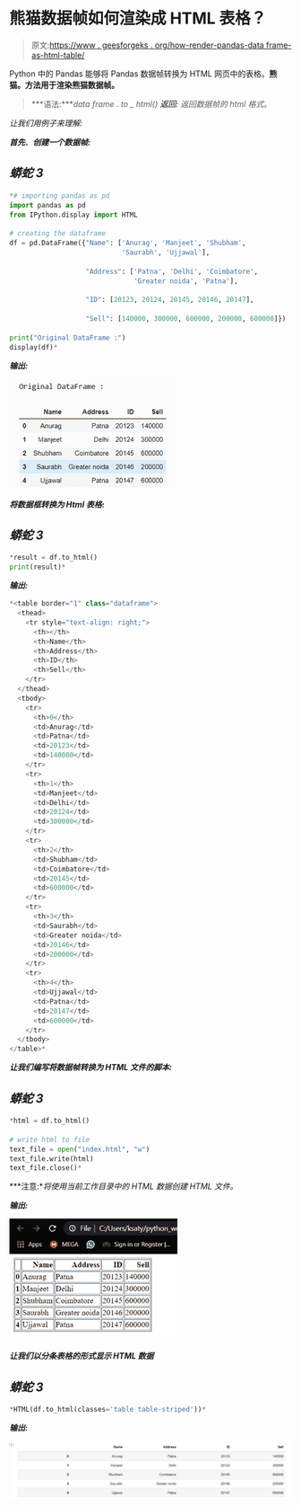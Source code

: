 # 熊猫数据帧如何渲染成 HTML 表格？

> 原文:[https://www . geesforgeks . org/how-render-pandas-data frame-as-html-table/](https://www.geeksforgeeks.org/how-to-render-pandas-dataframe-as-html-table/)

Python 中的 Pandas 能够将 Pandas 数据帧转换为 HTML 网页中的表格。**熊猫。方法用于渲染熊猫数据帧。**

> ***语法:*****data frame . to _ html()*
> ***返回:*** *返回数据帧的 html 格式。**

*让我们用例子来理解:*

***首先**、**创建一个数据帧:***

## *蟒蛇 3*

```py
*# importing pandas as pd
import pandas as pd
from IPython.display import HTML

# creating the dataframe
df = pd.DataFrame({"Name": ['Anurag', 'Manjeet', 'Shubham', 
                            'Saurabh', 'Ujjawal'],

                   "Address": ['Patna', 'Delhi', 'Coimbatore',
                               'Greater noida', 'Patna'],

                   "ID": [20123, 20124, 20145, 20146, 20147],

                   "Sell": [140000, 300000, 600000, 200000, 600000]})

print("Original DataFrame :")
display(df)*
```

***输出:***

*![](img/0af9fc96f916ba50e0acdb5c2fbef920.png)*

***将数据框转换为 Html 表格:***

## *蟒蛇 3*

```py
*result = df.to_html()
print(result)*
```

***输出:***

```py
*<table border="1" class="dataframe">
  <thead>
    <tr style="text-align: right;">
      <th></th>
      <th>Name</th>
      <th>Address</th>
      <th>ID</th>
      <th>Sell</th>
    </tr>
  </thead>
  <tbody>
    <tr>
      <th>0</th>
      <td>Anurag</td>
      <td>Patna</td>
      <td>20123</td>
      <td>140000</td>
    </tr>
    <tr>
      <th>1</th>
      <td>Manjeet</td>
      <td>Delhi</td>
      <td>20124</td>
      <td>300000</td>
    </tr>
    <tr>
      <th>2</th>
      <td>Shubham</td>
      <td>Coimbatore</td>
      <td>20145</td>
      <td>600000</td>
    </tr>
    <tr>
      <th>3</th>
      <td>Saurabh</td>
      <td>Greater noida</td>
      <td>20146</td>
      <td>200000</td>
    </tr>
    <tr>
      <th>4</th>
      <td>Ujjawal</td>
      <td>Patna</td>
      <td>20147</td>
      <td>600000</td>
    </tr>
  </tbody>
</table>* 
```

***让我们编写将数据帧转换为 HTML 文件的脚本:***

## *蟒蛇 3*

```py
*html = df.to_html()

# write html to file
text_file = open("index.html", "w")
text_file.write(html)
text_file.close()*
```

***注意:**将使用当前工作目录中的 HTML 数据创建 HTML 文件。*

***输出:***

*![](img/e4ca2c05b50a0bce335fb3bb13ddfd66.png)*

***让我们以分条表格的形式显示 HTML 数据***

## *蟒蛇 3*

```py
*HTML(df.to_html(classes='table table-striped'))*
```

***输出:***

*![](img/c07357eee2aad1bae483d24cf65e1427.png)*